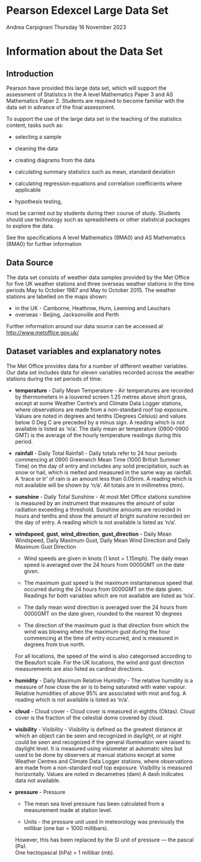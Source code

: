 # Pearson Edexcel Large Data Set
Andrea Carpignani
Thursday 16 November 2023

# Information about the Data Set

## Introduction

Pearson have provided this large data set, which will support the
assessment of Statistics in the A level Mathematics Paper 3 and AS
Mathematics Paper 2. Students are required to become familiar with the
data set in advance of the final assessment.

To support the use of the large data set in the teaching of the
statistics content, tasks such as:

-   selecting a sample

-   cleaning the data

-   creating diagrams from the data

-   calculating summary statistics such as mean, standard deviation

-   calculating regression equations and correlation coefficients where
    applicable

-   hypothesis testing,

must be carried out by students during their course of study. Students
should use technology such as spreadsheets or other statistical packages
to explore the data.

See the specifications A level Mathematics (9MA0) and AS Mathematics
(8MA0) for further information

## Data Source

The data set consists of weather data samples provided by the Met Office
for five UK weather stations and three overseas weather stations in the
time periods May to October 1987 and May to October 2015. The weather
stations are labelled on the maps shown:

-   in the UK - Camborne, Heathrow, Hurn, Leeming and Leuchars
-   overseas - Beijing, Jacksonville and Perth

Further information around our data source can be accessed at
http://www.metoffice.gov.uk/

## Dataset variables and explanatory notes

The Met Office provides data for a number of different weather
variables. Our data set includes data for eleven variables recorded
across the weather stations during the set periods of time:

-   **temperature** - Daily Mean Temperature - Air temperatures are
    recorded by thermometers in a louvered screen 1.25 metres above
    short grass, except at some Weather Centre’s and Climate Data Logger
    stations, where observations are made from a non-standard roof top
    exposure.  
    Values are noted in degrees and tenths (Degrees Celsius) and values
    below 0 Deg C are preceded by a minus sign. A reading which is not
    available is listed as ‘n/a’. The daily mean air temperature
    (0900-0900 GMT) is the average of the hourly temperature readings
    during this period.

-   **rainfall** - Daily Total Rainfall - Daily totals refer to 24 hour
    periods commencing at 0900 Greenwich Mean Time (1000 British Summer
    Time) on the day of entry and includes any solid precipitation, such
    as snow or hail, which is melted and measured in the same way as
    rainfall. A ‘trace or tr’ of rain is an amount less than 0.05mm. A
    reading which is not available will be shown by ‘n/a’. All totals
    are in millimetres (mm).

-   **sunshine** - Daily Total Sunshine - At most Met Office stations
    sunshine is measured by an instrument that measures the amount of
    solar radiation exceeding a threshold. Sunshine amounts are recorded
    in hours and tenths and show the amount of bright sunshine recorded
    on the day of entry. A reading which is not available is listed as
    ‘n/a’.

-   **windspeed**, **gust**, **wind_direction**, **gust_direction** -
    Daily Mean Windspeed, Daily Maximum Gust, Daily Mean Wind Direction
    and Daily Maximum Gust Direction

    -   Wind speeds are given in knots (1 knot = 1.15mph). The daily
        mean speed is averaged over the 24 hours from 0000GMT on the
        date given.

    -   The maximum gust speed is the maximum instantaneous speed that
        occurred during the 24 hours from 0000GMT on the date given.
        Readings for both variables which are not available are listed
        as ‘n/a’.

    -   The daily mean wind direction is averaged over the 24 hours from
        0000GMT on the date given, rounded to the nearest 10 degrees

    -   The direction of the maximum gust is that direction from which
        the wind was blowing when the maximum gust during the hour
        commencing at the time of entry occurred, and is measured in
        degrees from true north.

    For all locations, the speed of the wind is also categorised
    according to the Beaufort scale. For the UK locations, the wind and
    gust direction measurements are also listed as cardinal directions.

-   **humidity** - Daily Maximum Relative Humidity - The relative
    humidity is a measure of how close the air is to being saturated
    with water vapour. Relative humidities of above 95% are associated
    with mist and fog. A reading which is not available is listed as
    ‘n/a’.

-   **cloud** - Cloud cover - Cloud cover is measured in eighths
    (Oktas). Cloud cover is the fraction of the celestial dome covered
    by cloud.

-   **visibility** - Visibility - Visibility is defined as the greatest
    distance at which an object can be seen and recognized in daylight,
    or at night could be seen and recognized if the general illumination
    were raised to daylight level. It is measured using visiometer at
    automatic sites but used to be done by observers at manual stations
    except at some Weather Centres and Climate Data Logger stations,
    where observations are made from a non-standard roof top exposure.
    Visibility is measured horizontally. Values are noted in decametres
    (dam) A dash indicates data not available.

-   **pressure** - Pressure

    -   The mean sea level pressure has been calculated from a
        measurement made at station level.

    -   Units - the pressure unit used in meteorology was previously the
        millibar (one bar = 1000 millibars).

    However, this has been replaced by the SI unit of pressure — the
    pascal (Pa).  
    One hectopascal (hPa) = 1 millibar (mb).
